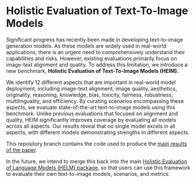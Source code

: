 <!--intro-start-->
# Holistic Evaluation of Text-To-Image Models

Significant progress has recently been made in developing text-to-image generation models. As these models are widely used in real-world applications, there is an urgent need to comprehensively understand their capabilities and risks. However, existing evaluations primarily focus on image-text alignment and quality. To address this limitation, we introduce a new benchmark, **Holistic Evaluation of Text-To-Image Models (HEIM).**

We identify 12 different aspects that are important in real-world model deployment, including image-text alignment, image quality, aesthetics, originality, reasoning, knowledge, bias, toxicity, fairness, robustness, multilinguality, and efficiency. By curating scenarios encompassing these aspects, we evaluate state-of-the-art text-to-image models using this benchmark. Unlike previous evaluations that focused on alignment and quality, HEIM significantly improves coverage by evaluating all models across all aspects. Our results reveal that no single model excels in all aspects, with different models demonstrating strengths in different aspects.

This repository branch contains the code used to produce the [main results of the paper](https://crfm.stanford.edu/heim/latest/).

In the future, we intend to merge this back into the main [Holistic Evaluation of Language Models (HELM) package](https://github.com/stanford-crfm/helm/), so that users can use this framework to evaluate their own text-to-image models, scenarios, and metrics.

<!--intro-end-->
